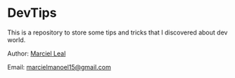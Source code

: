 # DevTips
This is a repository to store some tips and tricks that I discovered about dev world.

Author: [Marciel Leal](https://github.com/marcielleal)

Email: marcielmanoel15@gmail.com
